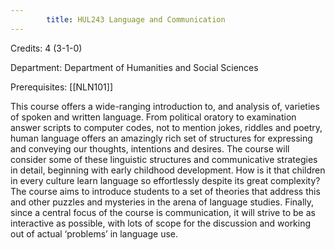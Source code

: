 ```yaml
---
        title: HUL243 Language and Communication
---
```

Credits: 4 (3-1-0)

Department: Department of Humanities and Social Sciences

Prerequisites: [[NLN101]]

This course offers a wide-ranging introduction to, and analysis of, varieties of spoken and written language. From political oratory to examination answer scripts to computer codes, not to mention jokes, riddles and poetry, human language offers an amazingly rich set of structures for expressing and conveying our thoughts, intentions and desires. The course will consider some of these linguistic structures and communicative strategies in detail, beginning with early childhood development. How is it that children in every culture learn language so effortlessly despite its great complexity? The course aims to introduce students to a set of theories that address this and other puzzles and mysteries in the arena of language studies. Finally, since a central focus of the course is communication, it will strive to be as interactive as possible, with lots of scope for the discussion and working out of actual ‘problems’ in language use.